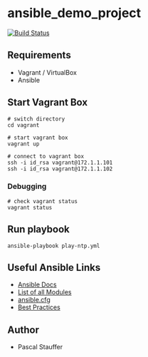 # ansible_demo_project

[![Build Status](https://travis-ci.org/pstauffer/ansible_demo_project.svg?branch=master)](https://travis-ci.org/pstauffer/ansible_demo_project)

## Requirements
* Vagrant / VirtualBox
* Ansible

## Start Vagrant Box

```
# switch directory
cd vagrant

# start vagrant box
vagrant up

# connect to vagrant box
ssh -i id_rsa vagrant@172.1.1.101
ssh -i id_rsa vagrant@172.1.1.102
```

### Debugging

```
# check vagrant status
vagrant status
```


## Run playbook

```
ansible-playbook play-ntp.yml
```


## Useful Ansible Links
* [Ansible Docs](http://docs.ansible.com/ansible/intro.html)
* [List of all Modules](http://docs.ansible.com/ansible/list_of_all_modules.html)
* [ansible.cfg](https://raw.githubusercontent.com/ansible/ansible/devel/examples/ansible.cfg)
* [Best Practices](http://docs.ansible.com/ansible/playbooks_best_practices.html)


## Author

* Pascal Stauffer
